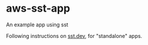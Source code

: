 # aws-sst-app
An example app using sst

Following instructions on [sst.dev](https://docs.sst.dev/start/standalone), for "standalone" apps.